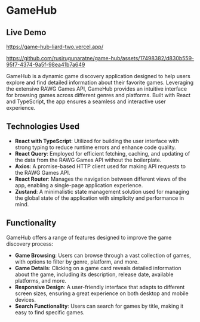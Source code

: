 # GameHub

## Live Demo
https://game-hub-liard-two.vercel.app/

https://github.com/rusirugunaratne/game-hub/assets/17498382/d830b559-95f7-4374-9a5f-98ea41b7a649

GameHub is a dynamic game discovery application designed to help users explore and find detailed information about their favorite games. Leveraging the extensive RAWG Games API, GameHub provides an intuitive interface for browsing games across different genres and platforms. Built with React and TypeScript, the app ensures a seamless and interactive user experience.

## Technologies Used

- **React with TypeScript**: Utilized for building the user interface with strong typing to reduce runtime errors and enhance code quality.
- **React Query**: Employed for efficient fetching, caching, and updating of the data from the RAWG Games API without the boilerplate.
- **Axios**: A promise-based HTTP client used for making API requests to the RAWG Games API.
- **React Router**: Manages the navigation between different views of the app, enabling a single-page application experience.
- **Zustand**: A minimalistic state management solution used for managing the global state of the application with simplicity and performance in mind.

## Functionality

GameHub offers a range of features designed to improve the game discovery process:

- **Game Browsing**: Users can browse through a vast collection of games, with options to filter by genre, platform, and more.
- **Game Details**: Clicking on a game card reveals detailed information about the game, including its description, release date, available platforms, and more.
- **Responsive Design**: A user-friendly interface that adapts to different screen sizes, ensuring a great experience on both desktop and mobile devices.
- **Search Functionality**: Users can search for games by title, making it easy to find specific games.
